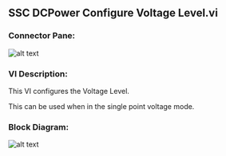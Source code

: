 ## **SSC DCPower Configure Voltage Level.vi**
### Connector Pane:
![alt text](/SSC%20DCPower/Source/Constant%20Voltage/SSC%20DCPower%20Configure%20Voltage%20Level.vic.png "SSC DCPower Configure Voltage Level.vi connector pane")

### VI Description:
This VI configures the Voltage Level.

This can be used when in the single point voltage mode.

### Block Diagram:
![alt text](/SSC%20DCPower/Source/Constant%20Voltage/SSC%20DCPower%20Configure%20Voltage%20Level.vid.png "SSC DCPower Configure Voltage Level.vi block diagram")
